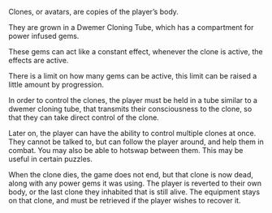 Clones, or avatars, are copies of the player’s body.

They are grown in a Dwemer Cloning Tube, which has a compartment for power infused gems.

These gems can act like a constant effect, whenever the clone is active, the effects are active.

There is a limit on how many gems can be active, this limit can be raised a little amount by progression.

In order to control the clones, the player must be held in a tube similar to a dwemer cloning tube, that transmits their consciousness to the clone, so that they can take direct control of the clone.

Later on, the player can have the ability to control multiple clones at once. They cannot be talked to, but can follow the player around, and help them in combat. You may also be able to hotswap between them. This may be useful in certain puzzles.

When the clone dies, the game does not end, but that clone is now dead, along with any power gems it was using. The player is reverted to their own body, or the last clone they inhabited that is still alive. The equipment stays on that clone, and must be retrieved if the player wishes to recover it.


